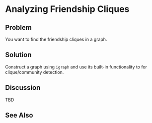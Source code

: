 # Analyzing Friendship Cliques

## Problem

You want to find the friendship cliques in a graph.

## Solution

Construct a graph using `igraph` and use its built-in functionality to for clique/community detection.

## Discussion

TBD

## See Also
